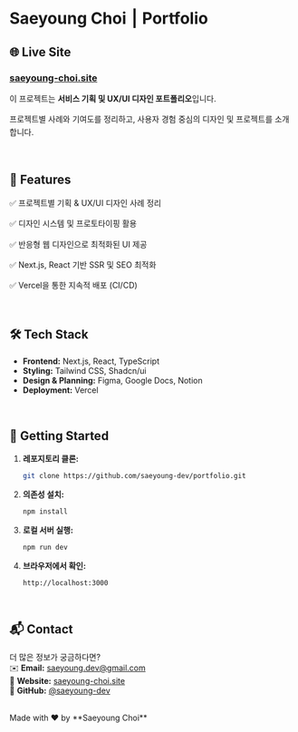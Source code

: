 # Saeyoung Choi ⎮ Portfolio

## 🌐 Live Site
### [saeyoung-choi.site](https://saeyoung-choi.site)

<p style="line-height: 1.6;">이 프로젝트는 <b>서비스 기획 및 UX/UI 디자인 포트폴리오</b>입니다.</p>
<p style="line-height: 1.6;">프로젝트별 사례와 기여도를 정리하고, 사용자 경험 중심의 디자인 및 프로젝트를 소개합니다.</p>

<br/>

## 📌 Features
<p style="line-height: 1.6; font-style:semibold">✅ 프로젝트별 기획 & UX/UI 디자인 사례 정리</p>
<p style="line-height: 1.6; font-style:semibold">✅ 디자인 시스템 및 프로토타이핑 활용</p>
<p style="line-height: 1.6; font-style:semibold">✅ 반응형 웹 디자인으로 최적화된 UI 제공</p>
<p style="line-height: 1.6; font-style:semibold">✅ Next.js, React 기반 SSR 및 SEO 최적화</p>
<p style="line-height: 1.6; font-style:semibold">✅ Vercel을 통한 지속적 배포 (CI/CD)  </p>

<br/>

## 🛠 Tech Stack  
- **Frontend:** Next.js, React, TypeScript  
- **Styling:** Tailwind CSS, Shadcn/ui
- **Design & Planning:** Figma, Google Docs, Notion  
- **Deployment:** Vercel  

<br/>

## 🚀 Getting Started  

1. **레포지토리 클론:**  
   ```sh
   git clone https://github.com/saeyoung-dev/portfolio.git
   ```
2. **의존성 설치:**  
   ```sh
   npm install
   ```
3. **로컬 서버 실행:**  
   ```sh
   npm run dev
   ```
4. **브라우저에서 확인:**  
   ```
   http://localhost:3000
   ```

<br/>

## 📬 Contact  
더 많은 정보가 궁금하다면?  
✉️ **Email:** saeyoung.dev@gmail.com  
📌 **Website:** [saeyoung-choi.site](https://saeyoung-choi.site)  
👾 **GitHub:** [@saeyoung-dev](https://github.com/saeyoung-dev)  

<br/>
Made with ❤️ by **Saeyoung Choi**
